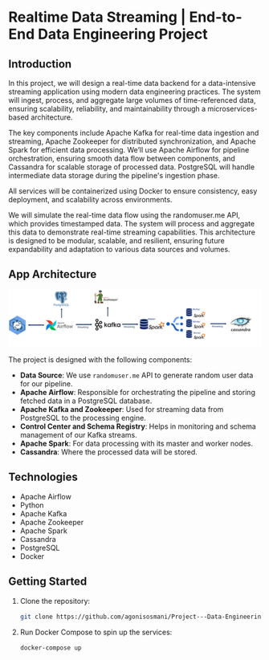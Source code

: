 # Realtime Data Streaming | End-to-End Data Engineering Project


## Introduction

In this project, we will design a real-time data backend for a data-intensive streaming application using modern data engineering practices. The system will ingest, process, and aggregate large volumes of time-referenced data, ensuring scalability, reliability, and maintainability through a microservices-based architecture.

The key components include Apache Kafka for real-time data ingestion and streaming, Apache Zookeeper for distributed synchronization, and Apache Spark for efficient data processing. We’ll use Apache Airflow for pipeline orchestration, ensuring smooth data flow between components, and Cassandra for scalable storage of processed data. PostgreSQL will handle intermediate data storage during the pipeline's ingestion phase.

All services will be containerized using Docker to ensure consistency, easy deployment, and scalability across environments. 

We will simulate the real-time data flow using the randomuser.me API, which provides timestamped data. The system will process and aggregate this data to demonstrate real-time streaming capabilities. This architecture is designed to be modular, scalable, and resilient, ensuring future expandability and adaptation to various data sources and volumes. 

## App Architecture

![App Architecture](https://github.com/agonisosmani/Project---Data-Engineering/blob/main/App%20Architecture.PNG)

The project is designed with the following components:

- **Data Source**: We use `randomuser.me` API to generate random user data for our pipeline.
- **Apache Airflow**: Responsible for orchestrating the pipeline and storing fetched data in a PostgreSQL database.
- **Apache Kafka and Zookeeper**: Used for streaming data from PostgreSQL to the processing engine.
- **Control Center and Schema Registry**: Helps in monitoring and schema management of our Kafka streams.
- **Apache Spark**: For data processing with its master and worker nodes.
- **Cassandra**: Where the processed data will be stored.


## Technologies

- Apache Airflow
- Python
- Apache Kafka
- Apache Zookeeper
- Apache Spark
- Cassandra
- PostgreSQL
- Docker

## Getting Started

1. Clone the repository:
    ```bash
    git clone https://github.com/agonisosmani/Project---Data-Engineering
    ```

2. Run Docker Compose to spin up the services:
    ```bash
    docker-compose up
    ```


